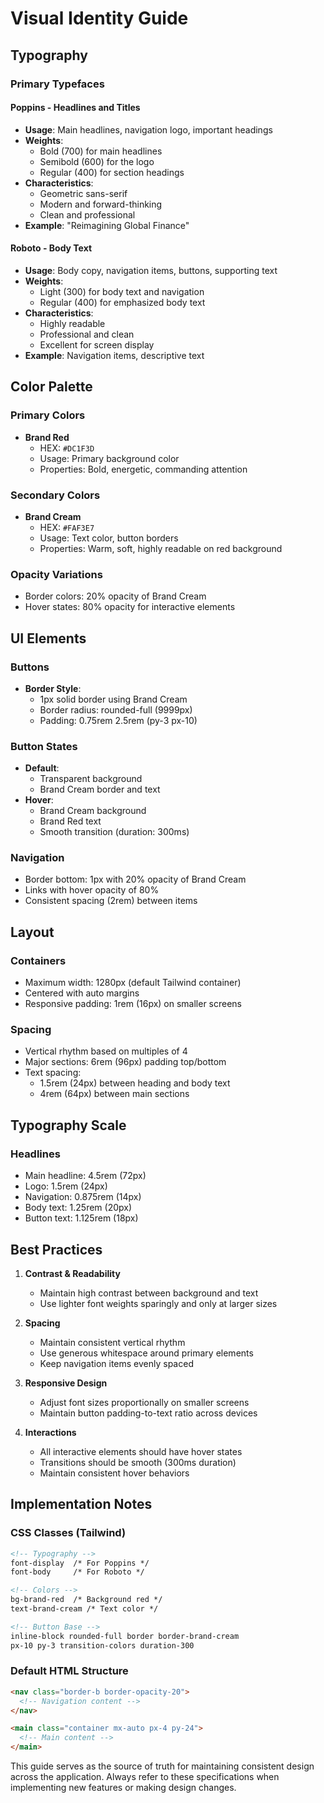 # Visual Identity Guide

## Typography

### Primary Typefaces

#### Poppins - Headlines and Titles
- **Usage**: Main headlines, navigation logo, important headings
- **Weights**:
  - Bold (700) for main headlines
  - Semibold (600) for the logo
  - Regular (400) for section headings
- **Characteristics**: 
  - Geometric sans-serif
  - Modern and forward-thinking
  - Clean and professional
- **Example**: "Reimagining Global Finance"

#### Roboto - Body Text
- **Usage**: Body copy, navigation items, buttons, supporting text
- **Weights**:
  - Light (300) for body text and navigation
  - Regular (400) for emphasized body text
- **Characteristics**:
  - Highly readable
  - Professional and clean
  - Excellent for screen display
- **Example**: Navigation items, descriptive text

## Color Palette

### Primary Colors
- **Brand Red** 
  - HEX: `#DC1F3D`
  - Usage: Primary background color
  - Properties: Bold, energetic, commanding attention

### Secondary Colors
- **Brand Cream** 
  - HEX: `#FAF3E7`
  - Usage: Text color, button borders
  - Properties: Warm, soft, highly readable on red background

### Opacity Variations
- Border colors: 20% opacity of Brand Cream
- Hover states: 80% opacity for interactive elements

## UI Elements

### Buttons
- **Border Style**:
  - 1px solid border using Brand Cream
  - Border radius: rounded-full (9999px)
  - Padding: 0.75rem 2.5rem (py-3 px-10)

### Button States
- **Default**:
  - Transparent background
  - Brand Cream border and text
- **Hover**:
  - Brand Cream background
  - Brand Red text
  - Smooth transition (duration: 300ms)

### Navigation
- Border bottom: 1px with 20% opacity of Brand Cream
- Links with hover opacity of 80%
- Consistent spacing (2rem) between items

## Layout

### Containers
- Maximum width: 1280px (default Tailwind container)
- Centered with auto margins
- Responsive padding: 1rem (16px) on smaller screens

### Spacing
- Vertical rhythm based on multiples of 4
- Major sections: 6rem (96px) padding top/bottom
- Text spacing:
  - 1.5rem (24px) between heading and body text
  - 4rem (64px) between main sections

## Typography Scale

### Headlines
- Main headline: 4.5rem (72px)
- Logo: 1.5rem (24px)
- Navigation: 0.875rem (14px)
- Body text: 1.25rem (20px)
- Button text: 1.125rem (18px)

## Best Practices

1. **Contrast & Readability**
   - Maintain high contrast between background and text
   - Use lighter font weights sparingly and only at larger sizes

2. **Spacing**
   - Maintain consistent vertical rhythm
   - Use generous whitespace around primary elements
   - Keep navigation items evenly spaced

3. **Responsive Design**
   - Adjust font sizes proportionally on smaller screens
   - Maintain button padding-to-text ratio across devices

4. **Interactions**
   - All interactive elements should have hover states
   - Transitions should be smooth (300ms duration)
   - Maintain consistent hover behaviors

## Implementation Notes

### CSS Classes (Tailwind)
```html
<!-- Typography -->
font-display  /* For Poppins */
font-body     /* For Roboto */

<!-- Colors -->
bg-brand-red  /* Background red */
text-brand-cream /* Text color */

<!-- Button Base -->
inline-block rounded-full border border-brand-cream 
px-10 py-3 transition-colors duration-300
```

### Default HTML Structure
```html
<nav class="border-b border-opacity-20">
  <!-- Navigation content -->
</nav>

<main class="container mx-auto px-4 py-24">
  <!-- Main content -->
</main>
```

This guide serves as the source of truth for maintaining consistent design across the application. Always refer to these specifications when implementing new features or making design changes.
